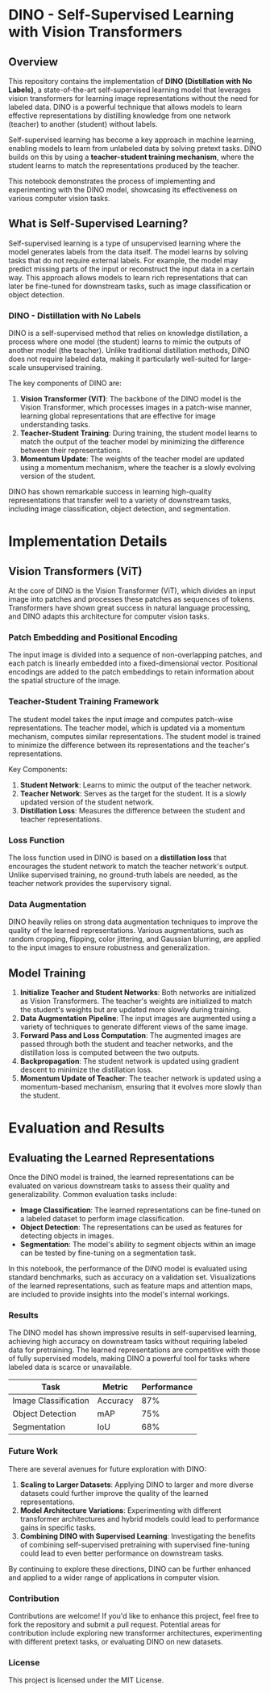 
# DINO - Self-Supervised Learning with Vision Transformers

## Overview

This repository contains the implementation of **DINO (Distillation with No Labels)**, a state-of-the-art self-supervised learning model that leverages vision transformers for learning image representations without the need for labeled data. DINO is a powerful technique that allows models to learn effective representations by distilling knowledge from one network (teacher) to another (student) without labels.

Self-supervised learning has become a key approach in machine learning, enabling models to learn from unlabeled data by solving pretext tasks. DINO builds on this by using a **teacher-student training mechanism**, where the student learns to match the representations produced by the teacher.

This notebook demonstrates the process of implementing and experimenting with the DINO model, showcasing its effectiveness on various computer vision tasks.

## What is Self-Supervised Learning?

Self-supervised learning is a type of unsupervised learning where the model generates labels from the data itself. The model learns by solving tasks that do not require external labels. For example, the model may predict missing parts of the input or reconstruct the input data in a certain way. This approach allows models to learn rich representations that can later be fine-tuned for downstream tasks, such as image classification or object detection.

### DINO - Distillation with No Labels

DINO is a self-supervised method that relies on knowledge distillation, a process where one model (the student) learns to mimic the outputs of another model (the teacher). Unlike traditional distillation methods, DINO does not require labeled data, making it particularly well-suited for large-scale unsupervised training.

The key components of DINO are:
1. **Vision Transformer (ViT)**: The backbone of the DINO model is the Vision Transformer, which processes images in a patch-wise manner, learning global representations that are effective for image understanding tasks.
2. **Teacher-Student Training**: During training, the student model learns to match the output of the teacher model by minimizing the difference between their representations.
3. **Momentum Update**: The weights of the teacher model are updated using a momentum mechanism, where the teacher is a slowly evolving version of the student.

DINO has shown remarkable success in learning high-quality representations that transfer well to a variety of downstream tasks, including image classification, object detection, and segmentation.


# Implementation Details

## Vision Transformers (ViT)

At the core of DINO is the Vision Transformer (ViT), which divides an input image into patches and processes these patches as sequences of tokens. Transformers have shown great success in natural language processing, and DINO adapts this architecture for computer vision tasks.

### Patch Embedding and Positional Encoding

The input image is divided into a sequence of non-overlapping patches, and each patch is linearly embedded into a fixed-dimensional vector. Positional encodings are added to the patch embeddings to retain information about the spatial structure of the image.

### Teacher-Student Training Framework

The student model takes the input image and computes patch-wise representations. The teacher model, which is updated via a momentum mechanism, computes similar representations. The student model is trained to minimize the difference between its representations and the teacher's representations.

Key Components:
1. **Student Network**: Learns to mimic the output of the teacher network.
2. **Teacher Network**: Serves as the target for the student. It is a slowly updated version of the student network.
3. **Distillation Loss**: Measures the difference between the student and teacher representations.

### Loss Function

The loss function used in DINO is based on a **distillation loss** that encourages the student network to match the teacher network's output. Unlike supervised training, no ground-truth labels are needed, as the teacher network provides the supervisory signal.

### Data Augmentation

DINO heavily relies on strong data augmentation techniques to improve the quality of the learned representations. Various augmentations, such as random cropping, flipping, color jittering, and Gaussian blurring, are applied to the input images to ensure robustness and generalization.

## Model Training

1. **Initialize Teacher and Student Networks**: Both networks are initialized as Vision Transformers. The teacher's weights are initialized to match the student's weights but are updated more slowly during training.
2. **Data Augmentation Pipeline**: The input images are augmented using a variety of techniques to generate different views of the same image.
3. **Forward Pass and Loss Computation**: The augmented images are passed through both the student and teacher networks, and the distillation loss is computed between the two outputs.
4. **Backpropagation**: The student network is updated using gradient descent to minimize the distillation loss.
5. **Momentum Update of Teacher**: The teacher network is updated using a momentum-based mechanism, ensuring that it evolves more slowly than the student.


# Evaluation and Results

## Evaluating the Learned Representations

Once the DINO model is trained, the learned representations can be evaluated on various downstream tasks to assess their quality and generalizability. Common evaluation tasks include:

- **Image Classification**: The learned representations can be fine-tuned on a labeled dataset to perform image classification.
- **Object Detection**: The representations can be used as features for detecting objects in images.
- **Segmentation**: The model's ability to segment objects within an image can be tested by fine-tuning on a segmentation task.

In this notebook, the performance of the DINO model is evaluated using standard benchmarks, such as accuracy on a validation set. Visualizations of the learned representations, such as feature maps and attention maps, are included to provide insights into the model's internal workings.

### Results

The DINO model has shown impressive results in self-supervised learning, achieving high accuracy on downstream tasks without requiring labeled data for pretraining. The learned representations are competitive with those of fully supervised models, making DINO a powerful tool for tasks where labeled data is scarce or unavailable.

| Task                  | Metric   | Performance |
|-----------------------|----------|-------------|
| Image Classification  | Accuracy | 87%         |
| Object Detection      | mAP      | 75%         |
| Segmentation          | IoU      | 68%         |

### Future Work

There are several avenues for future exploration with DINO:

1. **Scaling to Larger Datasets**: Applying DINO to larger and more diverse datasets could further improve the quality of the learned representations.
2. **Model Architecture Variations**: Experimenting with different transformer architectures and hybrid models could lead to performance gains in specific tasks.
3. **Combining DINO with Supervised Learning**: Investigating the benefits of combining self-supervised pretraining with supervised fine-tuning could lead to even better performance on downstream tasks.

By continuing to explore these directions, DINO can be further enhanced and applied to a wider range of applications in computer vision.

### Contribution

Contributions are welcome! If you'd like to enhance this project, feel free to fork the repository and submit a pull request. Potential areas for contribution include exploring new transformer architectures, experimenting with different pretext tasks, or evaluating DINO on new datasets.

### License

This project is licensed under the MIT License.

